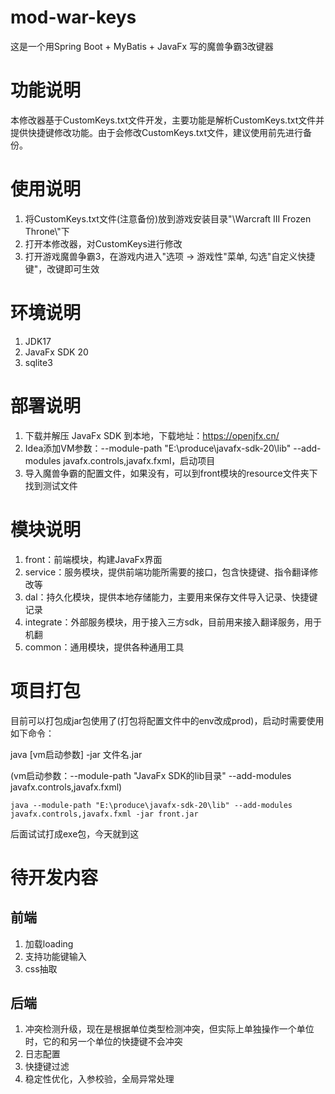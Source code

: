 # mod-war-keys

这是一个用Spring Boot + MyBatis + JavaFx 写的魔兽争霸3改键器

# 功能说明

本修改器基于CustomKeys.txt文件开发，主要功能是解析CustomKeys.txt文件并提供快捷键修改功能。由于会修改CustomKeys.txt文件，建议使用前先进行备份。

# 使用说明

1. 将CustomKeys.txt文件(注意备份)放到游戏安装目录"\\Warcraft III Frozen Throne\\"下
2. 打开本修改器，对CustomKeys进行修改
3. 打开游戏魔兽争霸3，在游戏内进入"选项 -> 游戏性"菜单, 勾选"自定义快捷键"，改键即可生效

# 环境说明

1. JDK17
2. JavaFx SDK 20
3. sqlite3

# 部署说明

1. 下载并解压 JavaFx SDK 到本地，下载地址：https://openjfx.cn/
2. Idea添加VM参数：--module-path "E:\produce\javafx-sdk-20\lib" --add-modules javafx.controls,javafx.fxml，启动项目
3. 导入魔兽争霸的配置文件，如果没有，可以到front模块的resource文件夹下找到测试文件

# 模块说明

1. front：前端模块，构建JavaFx界面
2. service：服务模块，提供前端功能所需要的接口，包含快捷键、指令翻译修改等
3. dal：持久化模块，提供本地存储能力，主要用来保存文件导入记录、快捷键记录
4. integrate：外部服务模块，用于接入三方sdk，目前用来接入翻译服务，用于机翻
5. common：通用模块，提供各种通用工具

# 项目打包

目前可以打包成jar包使用了(打包将配置文件中的env改成prod)，启动时需要使用如下命令：

java [vm启动参数] -jar 文件名.jar

(vm启动参数：--module-path "JavaFx SDK的lib目录" --add-modules javafx.controls,javafx.fxml)

```shell
java --module-path "E:\produce\javafx-sdk-20\lib" --add-modules javafx.controls,javafx.fxml -jar front.jar
```

后面试试打成exe包，今天就到这

# 待开发内容

## 前端

1. 加载loading
2. 支持功能键输入
3. css抽取

## 后端

1. 冲突检测升级，现在是根据单位类型检测冲突，但实际上单独操作一个单位时，它的和另一个单位的快捷键不会冲突
2. 日志配置
3. 快捷键过滤
4. 稳定性优化，入参校验，全局异常处理